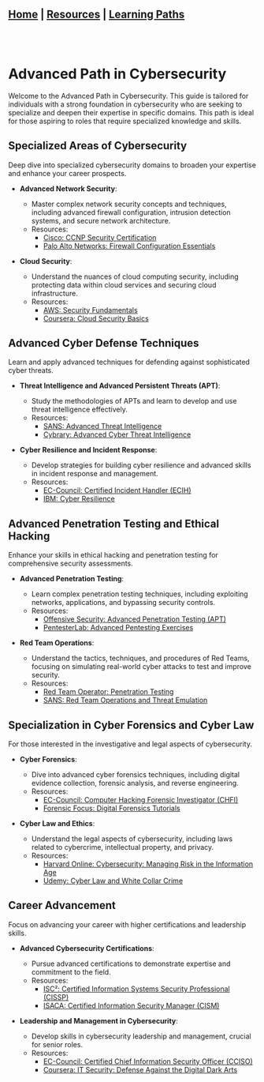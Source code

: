 ## [Home](/index.md) | [Resources](/resources.md) | [Learning Paths](/learning-paths.md)
<br />
<br />

# Advanced Path in Cybersecurity

Welcome to the Advanced Path in Cybersecurity. This guide is tailored for individuals with a strong foundation in cybersecurity who are seeking to specialize and deepen their expertise in specific domains. This path is ideal for those aspiring to roles that require specialized knowledge and skills.

## Specialized Areas of Cybersecurity

Deep dive into specialized cybersecurity domains to broaden your expertise and enhance your career prospects.

- **Advanced Network Security**:
  - Master complex network security concepts and techniques, including advanced firewall configuration, intrusion detection systems, and secure network architecture.
  - Resources:
    - [Cisco: CCNP Security Certification](https://www.cisco.com/c/en/us/training-events/training-certifications/certifications/professional/ccnp-security.html)
    - [Palo Alto Networks: Firewall Configuration Essentials](https://www.paloaltonetworks.com/services/education)

- **Cloud Security**:
  - Understand the nuances of cloud computing security, including protecting data within cloud services and securing cloud infrastructure.
  - Resources:
    - [AWS: Security Fundamentals](https://aws.amazon.com/training/course-descriptions/security-fundamentals/)
    - [Coursera: Cloud Security Basics](https://www.coursera.org/learn/cloud-security-basics)

## Advanced Cyber Defense Techniques

Learn and apply advanced techniques for defending against sophisticated cyber threats.

- **Threat Intelligence and Advanced Persistent Threats (APT)**:
  - Study the methodologies of APTs and learn to develop and use threat intelligence effectively.
  - Resources:
    - [SANS: Advanced Threat Intelligence](https://www.sans.org/cyber-security-courses/cyber-threat-intelligence/)
    - [Cybrary: Advanced Cyber Threat Intelligence](https://www.cybrary.it/course/advanced-cyber-threat-intelligence/)

- **Cyber Resilience and Incident Response**:
  - Develop strategies for building cyber resilience and advanced skills in incident response and management.
  - Resources:
    - [EC-Council: Certified Incident Handler (ECIH)](https://www.eccouncil.org/programs/certified-incident-handler-ecih/)
    - [IBM: Cyber Resilience](https://www.ibm.com/security/services/cyber-resilience)

## Advanced Penetration Testing and Ethical Hacking

Enhance your skills in ethical hacking and penetration testing for comprehensive security assessments.

- **Advanced Penetration Testing**:
  - Learn complex penetration testing techniques, including exploiting networks, applications, and bypassing security controls.
  - Resources:
    - [Offensive Security: Advanced Penetration Testing (APT)](https://www.offensive-security.com/offsec/advanced-penetration-testing/)
    - [PentesterLab: Advanced Pentesting Exercises](https://pentesterlab.com/exercises)

- **Red Team Operations**:
  - Understand the tactics, techniques, and procedures of Red Teams, focusing on simulating real-world cyber attacks to test and improve security.
  - Resources:
    - [Red Team Operator: Penetration Testing](https://www.udemy.com/course/red-team-operator/)
    - [SANS: Red Team Operations and Threat Emulation](https://www.sans.org/cyber-security-courses/red-team-operations-and-threat-emulation/)

## Specialization in Cyber Forensics and Cyber Law

For those interested in the investigative and legal aspects of cybersecurity.

- **Cyber Forensics**:
  - Dive into advanced cyber forensics techniques, including digital evidence collection, forensic analysis, and reverse engineering.
  - Resources:
    - [EC-Council: Computer Hacking Forensic Investigator (CHFI)](https://www.eccouncil.org/programs/computer-hacking-forensic-investigator-chfi/)
    - [Forensic Focus: Digital Forensics Tutorials](https://www.forensicfocus.com/tutorials)

- **Cyber Law and Ethics**:
  - Understand the legal aspects of cybersecurity, including laws related to cybercrime, intellectual property, and privacy.
  - Resources:
    - [Harvard Online: Cybersecurity: Managing Risk in the Information Age](https://online.hbs.edu/courses/cybersecurity/)
    - [Udemy: Cyber Law and White Collar Crime](https://www.udemy.com/course/cyberlaw/)

## Career Advancement

Focus on advancing your career with higher certifications and leadership skills.

- **Advanced Cybersecurity Certifications**:
  - Pursue advanced certifications to demonstrate expertise and commitment to the field.
  - Resources:
    - [ISC²: Certified Information Systems Security Professional (CISSP)](https://www.isc2.org/Certifications/CISSP)
    - [ISACA: Certified Information Security Manager (CISM)](https://www.isaca.org/credentialing/cism)

- **Leadership and Management in Cybersecurity**:
  - Develop skills in cybersecurity leadership and management, crucial for senior roles.
  - Resources:
    - [EC-Council: Certified Chief Information Security Officer (CCISO)](https://www.eccouncil.org/programs/certified-chief-information-security-officer-cciso/)
    - [Coursera: IT Security: Defense Against the Digital Dark Arts](https://www.coursera.org/learn/it-security)
